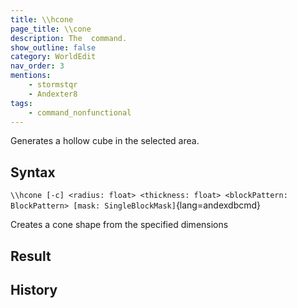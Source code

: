 ```yaml
---
title: \\hcone
page_title: \\cone
description: The  command.
show_outline: false
category: WorldEdit
nav_order: 3
mentions:
    - stormstqr
    - Andexter8
tags:
    - command_nonfunctional
---
```


Generates a hollow cube in the selected area.

<CommandDetailsTable
    name="\\hcone"
    :categories="[
        'system', 'world', 'server', 'worldedit'
    ]"
    :requiredTags="[
        'canUseChatCommands'
    ]"
    ultraSecurityModeSecurityLevel="WorldEdit"
    version="0.0.0"
    :undoSupported="-2"
    :functional="false"
    :deprecated="false"
/>

## Syntax

`\\hcone [-c] <radius: float> <thickness: float> <blockPattern: BlockPattern> [mask: SingleBlockMask]`{lang=andexdbcmd}

<indent>Creates a cone shape from the specified dimensions</indent>

## Result

## History
